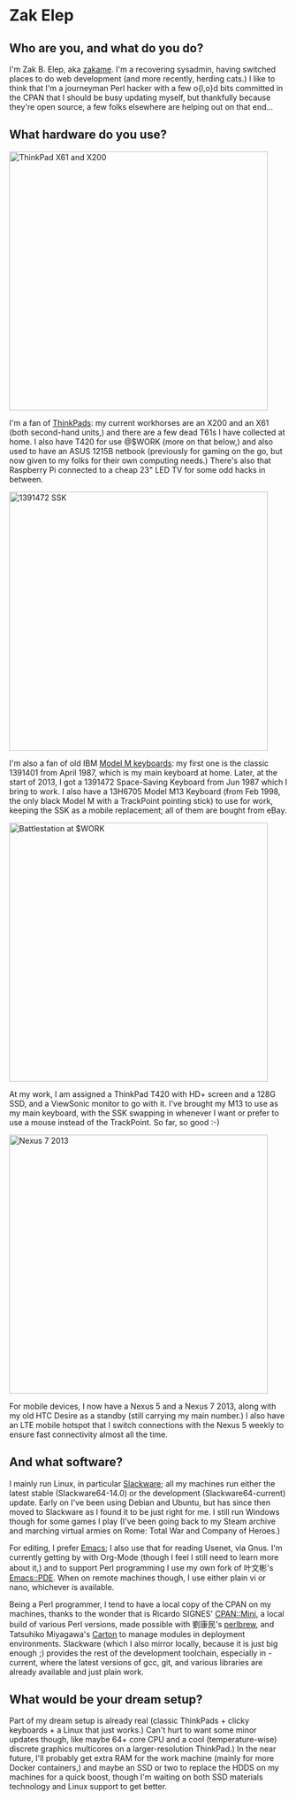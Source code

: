 # Zak Elep

## Who are you, and what do you do?

I'm Zak B. Elep, aka [zakame](http://zakame.net).  I'm a recovering
sysadmin, having switched places to do web development (and more
recently, herding cats.) I like to think that I'm a journeyman Perl
hacker with a few o{l,o}d bits committed in the CPAN that I should be
busy updating myself, but thankfully because they're open source, a few
folks elsewhere are helping out on that end...

## What hardware do you use?

<img src="http://i.imgur.com/TBVniai.jpg" alt="ThinkPad X61 and X200" style="width: 468px;" />

I'm a fan of [ThinkPads](http://en.wikipedia.org/wiki/ThinkPad): my
current workhorses are an X200 and an X61 (both second-hand units,) and
there are a few dead T61s I have collected at home.  I also have T420
for use @$WORK (more on that below,) and also used to have an ASUS 1215B
netbook (previously for gaming on the go, but now given to my folks for
their own computing needs.)  There's also that Raspberry Pi connected to
a cheap 23" LED TV for some odd hacks in between.

<img src="http://i.imgur.com/BFOZkb4.jpg" alt="1391472 SSK" style="width: 468px;" />

I'm also a fan of old IBM
[Model M keyboards](http://en.wikipedia.org/wiki/Model_M_Keyboard): my
first one is the classic 1391401 from April 1987, which is my main
keyboard at home.  Later, at the start of 2013, I got a 1391472
Space-Saving Keyboard from Jun 1987 which I bring to work.  I also have
a 13H6705 Model M13 Keyboard (from Feb 1998, the only black Model M with
a TrackPoint pointing stick) to use for work, keeping the SSK as a
mobile replacement; all of them are bought from eBay.

<img src="http://i.imgur.com/Z2cewfX.jpg" alt="Battlestation at $WORK" style="width: 468px;" />

At my work, I am assigned a ThinkPad T420 with HD+ screen and a 128G
SSD, and a ViewSonic monitor to go with it.  I've brought my M13 to use
as my main keyboard, with the SSK swapping in whenever I want or prefer
to use a mouse instead of the TrackPoint.  So far, so good :-)

<img src="http://i.imgur.com/yvSGhFV.jpg" alt="Nexus 7 2013" style="width: 468px;" />

For mobile devices, I now have a Nexus 5 and a Nexus 7 2013, along with
my old HTC Desire as a standby (still carrying my main number.)  I also
have an LTE mobile hotspot that I switch connections with the Nexus 5
weekly to ensure fast connectivity almost all the time.

## And what software?

I mainly run Linux, in particular [Slackware](http://www.slackware.com);
all my machines run either the latest stable (Slackware64-14.0) or the
development (Slackware64-current) update.  Early on I've been using
Debian and Ubuntu, but has since then moved to Slackware as I found it
to be just right for me.  I still run Windows though for some games I
play (I've been going back to my Steam archive and marching virtual
armies on Rome: Total War and Company of Heroes.)

For editing, I prefer [Emacs](http://www.gnu.org/s/emacs); I also use
that for reading Usenet, via Gnus.  I'm currently getting by with
Org-Mode (though I feel I still need to learn more about it,) and to
support Perl programming I use my own fork of 叶文彬's
[Emacs::PDE](https://github.com/zakame/emacs-pde).  When on remote
machines though, I use either plain vi or nano, whichever is available.

Being a Perl programmer, I tend to have a local copy of the CPAN on my
machines, thanks to the wonder that is Ricardo SIGNES'
[CPAN::Mini](http://metacpan.org/module/CPAN::Mini), a local build of
various Perl versions, made possible with 劉康民's
[perlbrew](http://perlbrew.pl), and Tatsuhiko Miyagawa's
[Carton](http://metacpan.org/module/Carton) to manage modules in
deployment environments.  Slackware (which I also mirror locally,
because it is just big enough ;) provides the rest of the development
toolchain, especially in -current, where the latest versions of gcc,
git, and various libraries are already available and just plain work.

## What would be your dream setup?

Part of my dream setup is already real (classic ThinkPads + clicky
keyboards + a Linux that just works.)  Can't hurt to want some minor
updates though, like maybe 64+ core CPU and a cool (temperature-wise)
discrete graphics multicores on a larger-resolution ThinkPad.)  In the
near future, I'll probably get extra RAM for the work machine (mainly
for more Docker containers,) and maybe an SSD or two to replace the HDDS
on my machines for a quick boost, though I'm waiting on both SSD
materials technology and Linux support to get better.
